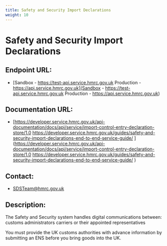 ```yaml
---
title: Safety and Security Import Declarations
weight: 10
---
```


# Safety and Security Import Declarations

## Endpoint URL:
 - [Sandbox - https://test-api.service.hmrc.gov.uk 
Production - https://api.service.hmrc.gov.uk](Sandbox - https://test-api.service.hmrc.gov.uk 
Production - https://api.service.hmrc.gov.uk)

## Documentation URL:
 - [https://developer.service.hmrc.gov.uk/api-documentation/docs/api/service/import-control-entry-declaration-store/1.0 
https://developer.service.hmrc.gov.uk/guides/safety-and-security-import-declarations-end-to-end-service-guide/ ](https://developer.service.hmrc.gov.uk/api-documentation/docs/api/service/import-control-entry-declaration-store/1.0 
https://developer.service.hmrc.gov.uk/guides/safety-and-security-import-declarations-end-to-end-service-guide/ )

## Contact:
 - [SDSTeam@hmrc.gov.uk](mailto:SDSTeam@hmrc.gov.uk)

## Description:
The Safety and Security system handles digital communications between:
customs administrators
carriers or their appointed representatives

You must provide the UK customs authorities with advance information by submitting an ENS before you bring goods into the UK.

